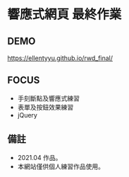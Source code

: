 # 響應式網頁 最終作業

## DEMO
https://ellentyyu.github.io/rwd_final/

## FOCUS
* 手刻斷點及響應式練習
* 表單及按鈕效果練習
* jQuery

## 備註
* 2021.04 作品。
* 本網站僅供個人練習作品使用。
